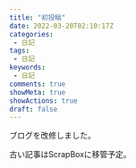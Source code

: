 ```yaml
---
title: "初投稿"
date: 2022-03-20T02:10:17Z
categories:
 - 日記
tags:
 - 日記
keywords:
 - 日記
comments: true
showMeta: true
showActions: true
draft: false
---
```


ブログを改修しました。

古い記事はScrapBoxに移管予定。
